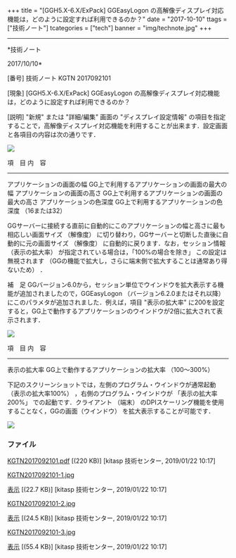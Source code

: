 ﻿+++
title = "[GGH5.X-6.X/ExPack] GGEasyLogon の高解像ディスプレイ対応機能は，どのように設定すれば利用できるのか？"
date = "2017-10-10"
ttags = ["技術ノート"]
tcategories = ["tech"]
banner = "img/technote.jpg"
+++

-----------------------------------------------------------------------------------------------------------------------------

*技術ノート

2017/10/10*


[番号]
技術ノート KGTN 2017092101

[現象]
[GGH5.X-6.X/ExPack] GGEasyLogon
の高解像ディスプレイ対応機能は，どのように設定すれば利用できるのか？

[説明]
"新規" または "詳細/編集" 画面の "ディスプレイ設定情報"
の項目を指定することで，高解像ディスプレイ対応機能を利用することが出来ます．設定画面と各項目の内容は次の通りです．

![](http://techreport.kitasp.net/attachments/download/4216/KGTN2017092101-1.jpg)

  項　目                         内　容
  ------------------------------ -------------------------------------------------------
  アプリケーションの画面の幅     GG上で利用するアプリケーションの画面の最大の幅
  アプリケーションの画面の高さ   GG上で利用するアプリケーションの画面の最大の高さ
  アプリケーションの色深度       GG上で利用するアプリケーションの色深度 （16または32）

GGサーバーに接続する直前に自動的にこのアプリケーションの幅と高さに最も相応しい画面サイズ
（解像度）
に切り替わり，GGサーバーと切断した直後に自動的に元の画面サイズ
（解像度） に自動的に戻ります．なお，セッション情報 （表示の拡大率）
が指定されている場合は，「100%の場合を除き」 この設定は無視されます
（GGの機能で拡大し，さらに端末側で拡大することは通常あり得ないため） ．

補　足
GGバージョン6.0から，セッション単位でウインドウを拡大表示する機能が追加されましたので，GGEasyLogon
（バージョン6.2.0またはそれ以降）
にこのパラメタが追加されました．例えば，項目 "表示の拡大率"
に200を設定すると，GG上で動作するアプリケーションのウインドウが2倍に拡大されて表示されます．

![](http://techreport.kitasp.net/attachments/download/4217/KGTN2017092101-2.jpg)

  項　目         内　容
  -------------- ------------------------------------------------------
  表示の拡大率   GG上で動作するアプリケーションの拡大率 （100～300%）

下記のスクリーンショットでは，左側のプログラム・ウインドウが通常起動
（表示の拡大率100%） ，右側のプログラム・ウインドウが 「表示の拡大率
200%」 での起動です．クライアント （端末）
のDPIスケーリング機能を使用することなく，GGの画面（ウインドウ）
を拡大表示することが可能です．

![](http://techreport.kitasp.net/attachments/download/4218/KGTN2017092101-3.jpg)


### ファイル

 
 


[KGTN2017092101.pdf](http://techreport.kitasp.net/attachments/download/4215/KGTN2017092101.pdf)
 [(220 KB)] [kitasp 技術センター, 2019/01/22
10:17]

[KGTN2017092101-1.jpg](http://techreport.kitasp.net/attachments/download/4216/KGTN2017092101-1.jpg)

[表示](http://techreport.kitasp.net/attachments/4216/KGTN2017092101-1.jpg "表示")
 [(22.7 KB)] [kitasp 技術センター, 2019/01/22
10:17]

[KGTN2017092101-2.jpg](http://techreport.kitasp.net/attachments/download/4217/KGTN2017092101-2.jpg)

[表示](http://techreport.kitasp.net/attachments/4217/KGTN2017092101-2.jpg "表示")
 [(24.5 KB)] [kitasp 技術センター, 2019/01/22
10:17]

[KGTN2017092101-3.jpg](http://techreport.kitasp.net/attachments/download/4218/KGTN2017092101-3.jpg)

[表示](http://techreport.kitasp.net/attachments/4218/KGTN2017092101-3.jpg "表示")
 [(55.4 KB)] [kitasp 技術センター, 2019/01/22
10:17]


 


 

